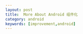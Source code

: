 ```yaml
---
layout: post
title:  More About Android 组件化
category: android
keywords: [improvement,android]
---
```

